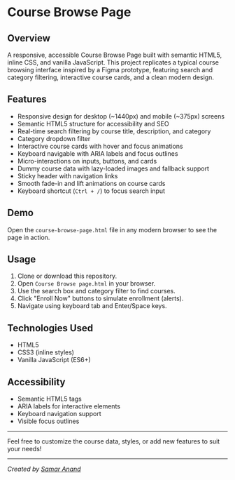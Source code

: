 # Course Browse Page


## Overview

A responsive, accessible Course Browse Page built with semantic HTML5, inline CSS, and vanilla JavaScript. This project replicates a typical course browsing interface inspired by a Figma prototype, featuring search and category filtering, interactive course cards, and a clean modern design.

## Features

- Responsive design for desktop (~1440px) and mobile (~375px) screens
- Semantic HTML5 structure for accessibility and SEO
- Real-time search filtering by course title, description, and category
- Category dropdown filter
- Interactive course cards with hover and focus animations
- Keyboard navigable with ARIA labels and focus outlines
- Micro-interactions on inputs, buttons, and cards
- Dummy course data with lazy-loaded images and fallback support
- Sticky header with navigation links
- Smooth fade-in and lift animations on course cards
- Keyboard shortcut (`Ctrl + /`) to focus search input

## Demo

Open the `course-browse-page.html` file in any modern browser to see the page in action.

## Usage

1. Clone or download this repository.
2. Open `Course Browse page.html` in your browser.
3. Use the search box and category filter to find courses.
4. Click "Enroll Now" buttons to simulate enrollment (alerts).
5. Navigate using keyboard tab and Enter/Space keys.



## Technologies Used

- HTML5
- CSS3 (inline styles)
- Vanilla JavaScript (ES6+)

## Accessibility

- Semantic HTML5 tags
- ARIA labels for interactive elements
- Keyboard navigation support
- Visible focus outlines


---

Feel free to customize the course data, styles, or add new features to suit your needs!

---

*Created by [Samar Anand](https://github.com/Samar-111)*
